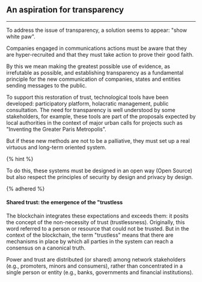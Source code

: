 ## An aspiration for transparency
---

To address the issue of transparency, a solution seems to appear: "show white paw".

Companies engaged in communications actions must be aware that they are hyper-recruited and that they must take action to prove their good faith.

By this we mean making the greatest possible use of evidence, as irrefutable as possible, and establishing transparency as a fundamental principle for the new communication of companies, states and entities sending messages to the public.

To support this restoration of trust, technological tools have been developed: participatory platform, holacratic management, public consultation. The need for transparency is well understood by some stakeholders, for example, these tools are part of the proposals expected by local authorities in the context of major urban calls for projects such as "Inventing the Greater Paris Metropolis".

But if these new methods are not to be a palliative, they must set up a real virtuous and long-term oriented system.

{% hint %}

To do this, these systems must be designed in an open way (Open Source) but also respect the principles of security by design and privacy by design.

{% adhered %}

#### Shared trust: the emergence of the "trustless
 
The blockchain integrates these expectations and exceeds them: it posits the concept of the non-necessity of trust (trustlessness). Originally, this word referred to a person or resource that could not be trusted. But in the context of the blockchain, the term "trustless" means that there are mechanisms in place by which all parties in the system can reach a consensus on a canonical truth. 

Power and trust are distributed (or shared) among network stakeholders (e.g., promoters, minors and consumers), rather than concentrated in a single person or entity (e.g., banks, governments and financial institutions).
